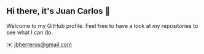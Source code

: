 ## Hi there, it's Juan Carlos 👋

Welcome to my GitHub profile. Feel free to have a look at my repositories to see what I can do. 

:envelope: jbherreros@gmail.com

